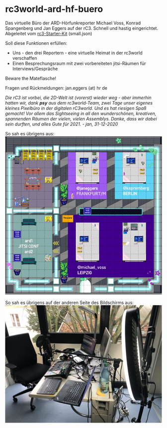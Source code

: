 # rc3world-ard-hf-buero
Das virtuelle Büro der ARD-Hörfunkreporter Michael Voss, Konrad Spangenberg und Jan Eggers auf der rC3. Schnell und hastig eingerichtet. Abgeleitet vom [rc3-Starter-Kit](https://git.cccv.de/rc3/world-map-starterkit) (small.json)

Soll diese Funktionen erfüllen: 
- Uns - den drei Reportern - eine virtuelle Heimat in der rc3world verschaffen
- Einen Besprechungsraum mit zwei vorbereiteten jitsi-Räumen für Interviews/Gespräche

Beware the Mateflasche!

Fragen und Rückmeldungen: jan.eggers (at) hr de

*Die rC3 ist vorbei, die 2D-Welt ist (vorerst) wieder weg - aber immerhin hatten wir, dank **psy** aus dem rc3world-Team, zwei Tage unser eigenes kleines Pixelbüro in der digitalen rC3world. Und es hat riesigen Spaß gemacht! Vor allem das Sightseeing in all den wunderschönen, kreativen, spannenden Räumen der vielen, vielen Assemblys. Danke, dass wir dabei sein durften, und alles Gute für 2021. - jan, 31-12-2020*


So sah es übrigens aus: 
![Bild1](https://raw.githubusercontent.com/untergeekDE/rc3world-ard-hf-buero/main/rc3world-ard.png "Screenshot ARD-Raum in der rc3world")

So sah es übrigens auf der anderen Seite des Bildschirms aus: 
![Bild](https://raw.githubusercontent.com/untergeekDE/rc3world-ard-hf-buero/main/real-world-screenshot.jpg "Der Schreibtisch des Reporters während der rc3world")
